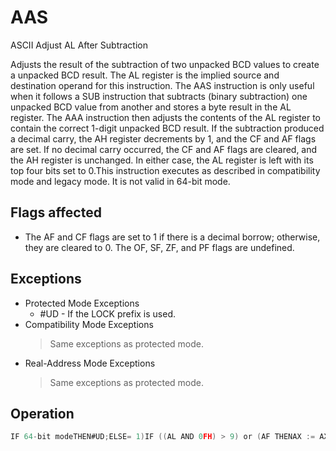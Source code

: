 # AAS

ASCII Adjust AL After Subtraction

Adjusts the result of the subtraction of two unpacked BCD values to create a unpacked BCD result.
The AL register is the implied source and destination operand for this instruction.
The AAS instruction is only useful when it follows a SUB instruction that subtracts (binary subtraction) one unpacked BCD value from another and stores a byte result in the AL register.
The AAA instruction then adjusts the contents of the AL register to contain the correct 1-digit unpacked BCD result.
If the subtraction produced a decimal carry, the AH register decrements by 1, and the CF and AF flags are set.
If no decimal carry occurred, the CF and AF flags are cleared, and the AH register is unchanged.
In either case, the AL register is left with its top four bits set to 0.This instruction executes as described in compatibility mode and legacy mode.
It is not valid in 64-bit mode.

## Flags affected

- The AF and CF flags are set to 1 if there is a decimal borrow; otherwise, they are cleared to 0. The OF, SF, ZF, and PF flags are undefined.

## Exceptions

- Protected Mode Exceptions
  - #UD - If the LOCK prefix is used.
- Compatibility Mode Exceptions
  > Same exceptions as protected mode.
- Real-Address Mode Exceptions
  > Same exceptions as protected mode.

## Operation

```C
IF 64-bit modeTHEN#UD;ELSE= 1)IF ((AL AND 0FH) > 9) or (AF THENAX := AX - 6;AH := AH - 1;AF := 1;CF := 1;AL := AL AND 0FH;ELSECF := 0;AF := 0;AL := AL AND 0FH;FI;FI;
```
